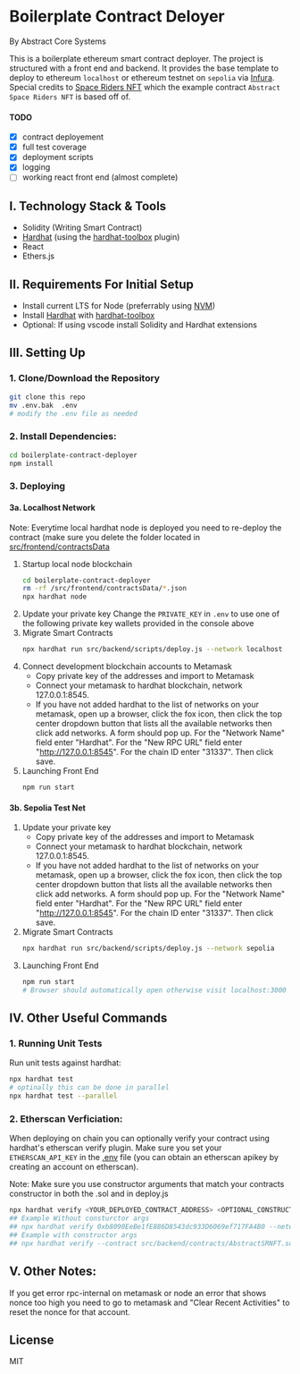 # Boilerplate Contract Deloyer

By Abstract Core Systems

This is a boilerplate ethereum smart contract deployer. The project is structured with a front end and backend. It provides the base template to deploy to ethereum `localhost` or ethereum testnet on `sepolia` via [Infura](https://www.infura.io/). Special credits to [Space Riders NFT](https://opensea.io/collection/spaceridersnft) which the example contract `Abstract Space Riders NFT` is based off of.

#### TODO 
- [x] contract deployement 
- [x] full test coverage 
- [x] deployment scripts 
- [x] logging 
- [ ] working react front end (almost complete) 

## I. Technology Stack & Tools

- Solidity (Writing Smart Contract)
- [Hardhat](https://hardhat.org/) (using the [hardhat-toolbox](https://hardhat.org/hardhat-runner/plugins/nomicfoundation-hardhat-toolbox) plugin)
- React
- Ethers.js

## II. Requirements For Initial Setup
- Install current LTS for Node (preferrably using [NVM](https://github.com/nvm-sh/nvm))
- Install [Hardhat](https://hardhat.org/) with [hardhat-toolbox](https://hardhat.org/hardhat-runner/plugins/nomicfoundation-hardhat-toolbox)
- Optional: If using vscode install Solidity and Hardhat extensions

## III. Setting Up
### 1. Clone/Download the Repository
```bash
git clone this repo
mv .env.bak  .env 
# modify the .env file as needed
```
### 2. Install Dependencies:
```bash
cd boilerplate-contract-deployer
npm install
```
### 3. Deploying

#### 3a. Localhost Network
Note: Everytime local hardhat node is deployed you need to re-deploy the contract (make sure you delete the folder located in [src/frontend/contractsData](./src/frontend/contractsData)
1. Startup local node blockchain
    ```bash
    cd boilerplate-contract-deployer
    rm -rf /src/frontend/contractsData/*.json
    npx hardhat node
    ```
2. Update your private key 
Change the `PRIVATE_KEY` in `.env` to use one of the following private key wallets provided in the console above
3. Migrate Smart Contracts
    ```bash
    npx hardhat run src/backend/scripts/deploy.js --network localhost
    ```
4. Connect development blockchain accounts to Metamask
    - Copy private key of the addresses and import to Metamask
    - Connect your metamask to hardhat blockchain, network 127.0.0.1:8545.
    - If you have not added hardhat to the list of networks on your metamask, open up a browser, click the fox icon, then click the top center dropdown button that lists all the available networks then click add networks. A form should pop up. For the "Network Name" field enter "Hardhat". For the "New RPC URL" field enter "http://127.0.0.1:8545". For the chain ID enter "31337". Then click save.  
5. Launching Front End
    ```bash
    npm run start
    ```

#### 3b. Sepolia Test Net
1. Update your private key 
    - Copy private key of the addresses and import to Metamask
    - Connect your metamask to hardhat blockchain, network 127.0.0.1:8545.
    - If you have not added hardhat to the list of networks on your metamask, open up a browser, click the fox icon, then click the top center dropdown button that lists all the available networks then click add networks. A form should pop up. For the "Network Name" field enter "Hardhat". For the "New RPC URL" field enter "http://127.0.0.1:8545". For the chain ID enter "31337". Then click save.  
2. Migrate Smart Contracts
    ```bash
    npx hardhat run src/backend/scripts/deploy.js --network sepolia
    ```
3. Launching Front End
    ```bash
    npm run start
    # Browser should automatically open otherwise visit localhost:3000
    ```

## IV. Other Useful Commands

### 1. Running Unit Tests
Run unit tests against hardhat: 
```bash
npx hardhat test 
# optinally this can be done in parallel
npx hardhat test --parallel
```

### 2. Etherscan Verficiation:
When deploying on chain you can optionally verify your contract using hardhat's etherscan verify plugin. Make sure you set your `ETHERSCAN_API_KEY` in the [.env](./.env) file (you can obtain an etherscan apikey by creating an account on etherscan). 

Note: Make sure you use constructor arguments that match your contracts constructor in both the .sol and  in deploy.js 
```bash
npx hardhat verify <YOUR_DEPLOYED_CONTRACT_ADDRESS> <OPTIONAL_CONSTRUCTOR_ARGS> --network sepolia
## Example Without consturctor args
## npx hardhat verify 0xb8090EeBe1fE886D8543dc933D6069ef717FA4B0 --network sepolia
## Example with constructor args
## npx hardhat verify --contract src/backend/contracts/AbstractSRNFT.sol:AbstractSRNFT 0xb8090EeBe1fE886D8543dc933D6069ef717FA4B0 0x07814fD88beA3167474A1761b8A923cb782B3715 --network sepolia
```

## V. Other Notes: 
If you get error rpc-internal on metamask or node an error that shows nonce too high you need to go to metamask and "Clear Recent Activities" to reset the nonce for that account.


License
----
MIT